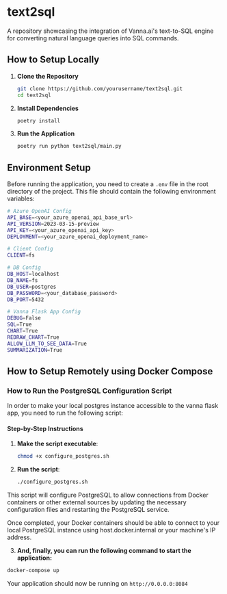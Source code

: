 # text2sql
A repository showcasing the integration of Vanna.ai's text-to-SQL engine for converting natural language queries into SQL commands.

## How to Setup Locally

1. **Clone the Repository**

    ```bash
    git clone https://github.com/yourusername/text2sql.git
    cd text2sql
    ```

2. **Install Dependencies**

    ```bash
    poetry install
    ```

3. **Run the Application**

    ```bash
    poetry run python text2sql/main.py
    ```

## Environment Setup

Before running the application, you need to create a `.env` file in the root directory of the project. This file should contain the following environment variables:

```bash
# Azure OpenAI Config
API_BASE=<your_azure_openai_api_base_url>
API_VERSION=2023-03-15-preview
API_KEY=<your_azure_openai_api_key>
DEPLOYMENT=<your_azure_openai_deployment_name>

# Client Config
CLIENT=fs

# DB Config
DB_HOST=localhost
DB_NAME=fs
DB_USER=postgres
DB_PASSWORD=<your_database_password>
DB_PORT=5432

# Vanna Flask App Config
DEBUG=False
SQL=True
CHART=True
REDRAW_CHART=True
ALLOW_LLM_TO_SEE_DATA=True
SUMMARIZATION=True
```

## How to Setup Remotely using Docker Compose


### How to Run the PostgreSQL Configuration Script
In order to make your local postgres instance accessible to the vanna flask app, you need to run the following script:

#### Step-by-Step Instructions

1. **Make the script executable**:
   ```bash
   chmod +x configure_postgres.sh
   ```

2. **Run the script**:
   ```bash
   ./configure_postgres.sh
   ```

This script will configure PostgreSQL to allow connections from Docker containers or other external sources by updating the necessary configuration files and restarting the PostgreSQL service.

Once completed, your Docker containers should be able to connect to your local PostgreSQL instance using host.docker.internal or your machine's IP address.

3. **And, finally, you can run the following command to start the application:**

```bash 
docker-compose up
```
Your application should now be running on `http://0.0.0.0:8084`